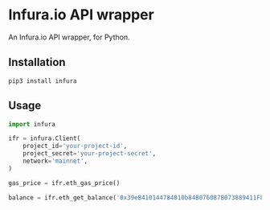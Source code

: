 # Infura.io API wrapper

An Infura.io API wrapper, for Python.

## Installation
```
pip3 install infura
```

## Usage
```python
import infura

ifr = infura.Client(
    project_id='your-project-id',
    project_secret='your-project-secret',
    network='mainnet',
)

gas_price = ifr.eth_gas_price()

balance = ifr.eth_get_balance('0x39eB410144784010b84B076087B073889411F878')
```

